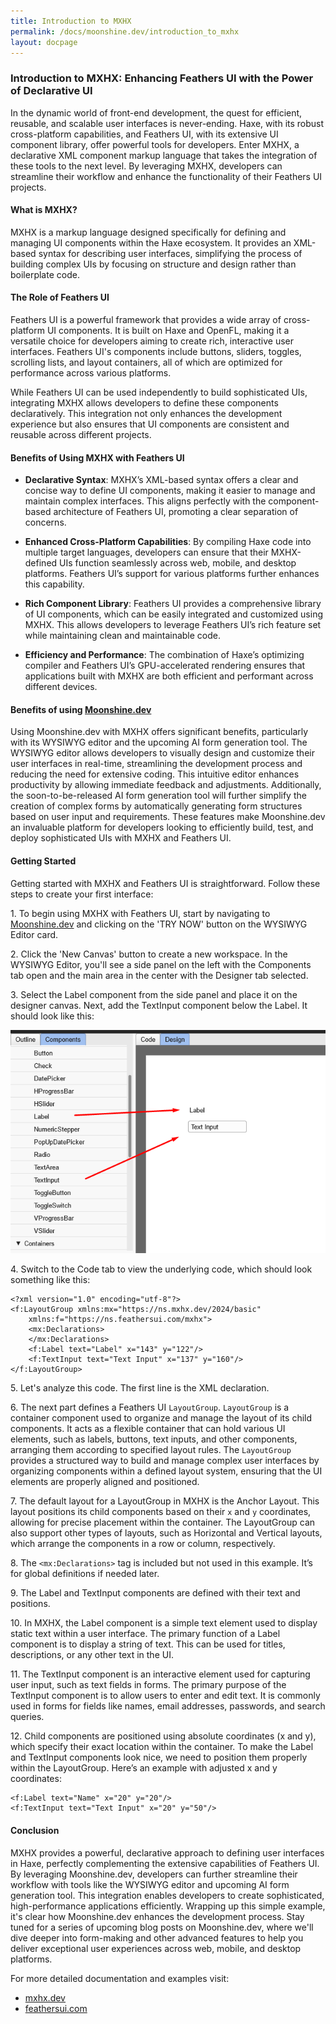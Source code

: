 ```yaml
---
title: Introduction to MXHX
permalink: /docs/moonshine.dev/introduction_to_mxhx
layout: docpage
---
```


### Introduction to MXHX: Enhancing Feathers UI with the Power of Declarative UI

In the dynamic world of front-end development, the quest for efficient, reusable, and scalable user interfaces is never-ending. Haxe, with its robust cross-platform capabilities, and Feathers UI, with its extensive UI component library, offer powerful tools for developers. Enter MXHX, a declarative XML component markup language that takes the integration of these tools to the next level. By leveraging MXHX, developers can streamline their workflow and enhance the functionality of their Feathers UI projects.

#### What is MXHX?

MXHX is a markup language designed specifically for defining and managing UI components within the Haxe ecosystem. It provides an XML-based syntax for describing user interfaces, simplifying the process of building complex UIs by focusing on structure and design rather than boilerplate code.

#### The Role of Feathers UI

Feathers UI is a powerful framework that provides a wide array of cross-platform UI components. It is built on Haxe and OpenFL, making it a versatile choice for developers aiming to create rich, interactive user interfaces. Feathers UI's components include buttons, sliders, toggles, scrolling lists, and layout containers, all of which are optimized for performance across various platforms.

While Feathers UI can be used independently to build sophisticated UIs, integrating MXHX allows developers to define these components declaratively. This integration not only enhances the development experience but also ensures that UI components are consistent and reusable across different projects.

#### Benefits of Using MXHX with Feathers UI

- **Declarative Syntax**:
  MXHX’s XML-based syntax offers a clear and concise way to define UI components, making it easier to manage and maintain complex interfaces. This aligns perfectly with the component-based architecture of Feathers UI, promoting a clear separation of concerns.

- **Enhanced Cross-Platform Capabilities**:
  By compiling Haxe code into multiple target languages, developers can ensure that their MXHX-defined UIs function seamlessly across web, mobile, and desktop platforms. Feathers UI’s support for various platforms further enhances this capability.

- **Rich Component Library**:
  Feathers UI provides a comprehensive library of UI components, which can be easily integrated and customized using MXHX. This allows developers to leverage Feathers UI’s rich feature set while maintaining clean and maintainable code.

- **Efficiency and Performance**:
  The combination of Haxe’s optimizing compiler and Feathers UI’s GPU-accelerated rendering ensures that applications built with MXHX are both efficient and performant across different devices.

#### Benefits of using [Moonshine.dev](https://www.moonshine.dev/)

Using Moonshine.dev with MXHX offers significant benefits, particularly with its WYSIWYG editor and the upcoming AI form generation tool. The WYSIWYG editor allows developers to visually design and customize their user interfaces in real-time, streamlining the development process and reducing the need for extensive coding. This intuitive editor enhances productivity by allowing immediate feedback and adjustments. Additionally, the soon-to-be-released AI form generation tool will further simplify the creation of complex forms by automatically generating form structures based on user input and requirements. These features make Moonshine.dev an invaluable platform for developers looking to efficiently build, test, and deploy sophisticated UIs with MXHX and Feathers UI.

#### Getting Started

Getting started with MXHX and Feathers UI is straightforward. Follow these steps to create your first interface:

1\. To begin using MXHX with Feathers UI, start by navigating to [Moonshine.dev](https://www.moonshine.dev/) and clicking on the 'TRY NOW' button on the WYSIWYG Editor card.

2\. Click the 'New Canvas' button to create a new workspace. In the WYSIWYG Editor, you'll see a side panel on the left with the Components tab open and the main area in the center with the Designer tab selected.

3\. Select the Label component from the side panel and place it on the designer canvas. Next, add the TextInput component below the Label. It should look like this:

![Screenshot: Designer and Components Tabs](./img/designer-components-tab.png)

4\. Switch to the Code tab to view the underlying code, which should look something like this:

```mxhx
<?xml version="1.0" encoding="utf-8"?>
<f:LayoutGroup xmlns:mx="https://ns.mxhx.dev/2024/basic"
	xmlns:f="https://ns.feathersui.com/mxhx">
	<mx:Declarations>
	</mx:Declarations>
	<f:Label text="Label" x="143" y="122"/>
	<f:TextInput text="Text Input" x="137" y="160"/>
</f:LayoutGroup>
```

5\. Let's analyze this code. The first line is the XML declaration.

6\. The next part defines a Feathers UI `LayoutGroup`. `LayoutGroup` is a container component used to organize and manage the layout of its child components. It acts as a flexible container that can hold various UI elements, such as labels, buttons, text inputs, and other components, arranging them according to specified layout rules. The `LayoutGroup` provides a structured way to build and manage complex user interfaces by organizing components within a defined layout system, ensuring that the UI elements are properly aligned and positioned.

7\. The default layout for a LayoutGroup in MXHX is the Anchor Layout. This layout positions its child components based on their `x` and `y` coordinates, allowing for precise placement within the container. The LayoutGroup can also support other types of layouts, such as Horizontal and Vertical layouts, which arrange the components in a row or column, respectively.

8\. The `<mx:Declarations>` tag is included but not used in this example. It’s for global definitions if needed later.

9\. The Label and TextInput components are defined with their text and positions.

10\. In MXHX, the Label component is a simple text element used to display static text within a user interface. The primary function of a Label component is to display a string of text. This can be used for titles, descriptions, or any other text in the UI.

11\. The TextInput component is an interactive element used for capturing user input, such as text fields in forms. The primary purpose of the TextInput component is to allow users to enter and edit text. It is commonly used in forms for fields like names, email addresses, passwords, and search queries.

12\. Child components are positioned using absolute coordinates (x and y), which specify their exact location within the container. To make the Label and TextInput components look nice, we need to position them properly within the LayoutGroup. Here’s an example with adjusted x and y coordinates:

```mxhx
<f:Label text="Name" x="20" y="20"/>
<f:TextInput text="Text Input" x="20" y="50"/>
```

#### Conclusion

MXHX provides a powerful, declarative approach to defining user interfaces in Haxe, perfectly complementing the extensive capabilities of Feathers UI. By leveraging Moonshine.dev, developers can further streamline their workflow with tools like the WYSIWYG editor and upcoming AI form generation tool. This integration enables developers to create sophisticated, high-performance applications efficiently. Wrapping up this simple example, it's clear how Moonshine.dev enhances the development process. Stay tuned for a series of upcoming blog posts on Moonshine.dev, where we'll dive deeper into form-making and other advanced features to help you deliver exceptional user experiences across web, mobile, and desktop platforms.

For more detailed documentation and examples visit:

- [mxhx.dev](https://mxhx.dev/)
- [feathersui.com](https://feathersui.com/)
